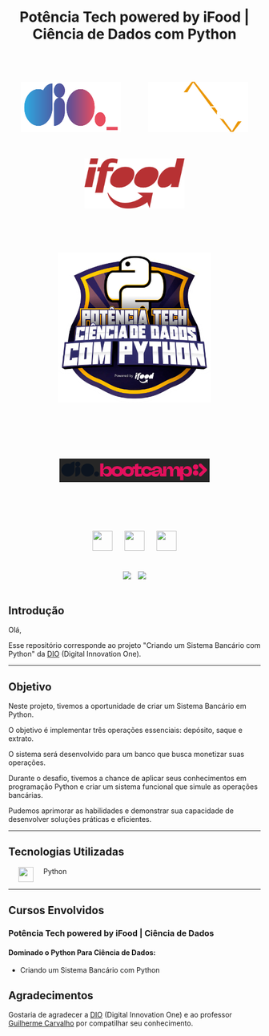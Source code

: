 <div align="center">
    <h1>Potência Tech powered by iFood | Ciência de Dados com Python</h1>
</div>
<br><br>
<div align="center">
    <img src="assets\images\dio-logo.png" width="200" height="100" hspace="25" style="margin: 25px">
    <img src="assets\images\PotenciaTech-logo.png" width="200" height="100" hspace="25" style="margin: 25px">
    <img src="assets\images\ifood-logo.png" width="200" height="100" hspace="25" style="margin: 25px">
</div>
<br><br>
<div align="center"><img src="assets\images\bootcamp-logo.png" width="" height="300" hspace="" style="margin: 25px">
</div>
<br><br>
<div align="center"> <img src="assets\images\bootcamp-dio.png" width="300" height="" hspace="10" style="margin: 50px"/>
</div>     
<br><br>
<div align="center">
    <img src="https://cdn.jsdelivr.net/gh/devicons/devicon/icons/git/git-original.svg" width="40" height="40" hspace="10" style="margin: 10px"/>
    <img src="https://cdn.jsdelivr.net/gh/devicons/devicon/icons/python/python-original.svg" width="40" height="40" hspace="10" style="margin: 10px"/>
    <img src="https://cdn.jsdelivr.net/gh/devicons/devicon/icons/mysql/mysql-original.svg" width="40" height="40" hspace="10" style="margin: 10px"/>     
</div>
<br>

</p>
<div align="center">
    <img src="https://img.shields.io/badge/IN%C3%8DCIO-01%2F07%2F2023-green" hspace="5"/>
    <img src="https://img.shields.io/badge/T%C3%89RMINO-03%2F09%2F2023-red" hspace="5"/>
</div>
<br>

## Introdução
Olá,

Esse repositório corresponde ao projeto 
"Criando um Sistema Bancário com Python" da [DIO](https://www.dio.me/) (Digital Innovation One).

<hr>

## Objetivo

Neste projeto, tivemos a oportunidade de criar um Sistema Bancário em Python. 

O objetivo é implementar três operações essenciais: depósito, saque e extrato. 

O sistema será desenvolvido para um banco que busca monetizar suas operações. 

Durante o desafio, tivemos a chance de aplicar seus conhecimentos em programação Python e criar um sistema funcional que simule as operações bancárias. 

Pudemos aprimorar as habilidades e demonstrar sua capacidade de desenvolver soluções práticas e eficientes.

<hr>

## Tecnologias Utilizadas

<a style=display:flex><img src="https://cdn.jsdelivr.net/gh/devicons/devicon/icons/python/python-original.svg" width="30" height="30" hspace="20"> Python</a>

<hr>       

## Cursos Envolvidos
### **Potência Tech powered by iFood | Ciência de Dados** 
#### **Dominado o Python Para Ciência de Dados:**

- Criando um Sistema Bancário com Python

## Agradecimentos
Gostaria de agradecer a [DIO](https://www.dio.me/) (Digital Innovation One) e ao professor [Guilherme Carvalho](https://github.com/guicarvalho) por compatilhar seu conhecimento. 

